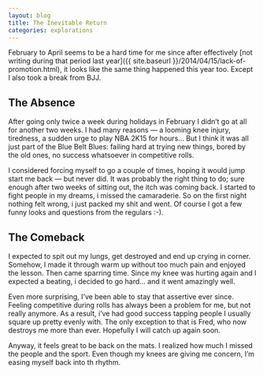```yaml
---
layout: blog
title: The Inevitable Return
categories: explorations
---
```

February to April seems to be a hard time for me since after effectively [not writing during that period last year]({{ site.baseurl }}/2014/04/15/lack-of-promotion.html), it looks like the same thing happened this year too. Except I also took a break from BJJ.

## The Absence

After going only twice a week during holidays in February I didn’t go at all for another two weeks. I had many reasons — a looming knee injury, tiredness, a sudden urge to play NBA 2K15 for hours… But I think it was all just part of the Blue Belt Blues: failing hard at trying new things, bored by the old ones, no success whatsoever in competitive rolls.

I considered forcing myself to go a couple of times, hoping it would jump start me back — but never did. It was probably the right thing to do; sure enough after two weeks of sitting out, the itch was coming back. I started to fight people in my dreams, i missed the camaraderie. So on the first night nothing felt wrong, i just packed my shit and went. Of course I got a few funny looks and questions from the regulars :-).

## The Comeback

I expected to spit out my lungs, get destroyed and end up crying in  corner. Somehow, I made it through warm up without too much pain and enjoyed the lesson. Then came sparring time. Since my knee was hurting again and I expected a beating, i decided to go hard… and it went amazingly well.

Even more surprising, I’ve been able to stay that assertive ever since. Feeling competitive during rolls has always been a problem for me, but not really anymore. As a result, i’ve had good success tapping people I usually square up pretty evenly with. The only exception to that is Fred, who now destroys me more than ever. Hopefully I will catch up again soon.

Anyway, it feels great to be back on the mats. I realized how much I missed the people and the sport. Even though my knees are giving me concern, I’m easing myself back into th rhythm.